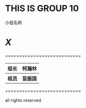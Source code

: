 __THIS IS GROUP 10__
===========================
小组名称

___X___
===========================
===========================
<table>
	<tr>
		<th> 组长 </th>
		<th> 柯瀚林 </th>
	</tr>
	<tr>
		<th> 组员 </th>
		<th> 苗振国 </th>
	</tr>
</table>
===========================

all rights reserved
